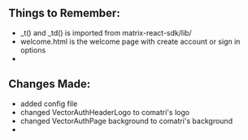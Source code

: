 ## Things to Remember:
- _t() and _td() is imported from matrix-react-sdk/lib/
- welcome.html is the welcome page with create account or sign in options
- 

## Changes Made:
- added config file
- changed VectorAuthHeaderLogo to comatri's logo
- changed VectorAuthPage background to comatri's background
- 